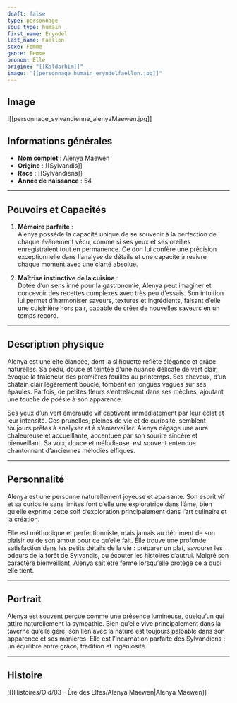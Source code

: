 ```yaml
---
draft: false
type: personnage
sous_type: humain
first_name: Eryndel
last_name: Faëllon
sexe: Femme
genre: Femme
pronom: Elle
origine: "[[Kaldarhim]]"
image: "[[personnage_humain_eryndelfaellon.jpg]]"
---
```


## **Image**

![[personnage_sylvandienne_alenyaMaewen.jpg]]

## **Informations générales**
- **Nom complet** : Alenya Maewen  
- **Origine** : [[Sylvandis]]  
- **Race** : [[Sylvandiens]]  
- **Année de naissance** : 54  

---

## **Pouvoirs et Capacités**
1. **Mémoire parfaite** :  
   Alenya possède la capacité unique de se souvenir à la perfection de chaque événement vécu, comme si ses yeux et ses oreilles enregistraient tout en permanence. Ce don lui confère une précision exceptionnelle dans l’analyse de détails et une capacité à revivre chaque moment avec une clarté absolue.  

2. **Maîtrise instinctive de la cuisine** :  
   Dotée d’un sens inné pour la gastronomie, Alenya peut imaginer et concevoir des recettes complexes avec très peu d’essais. Son intuition lui permet d’harmoniser saveurs, textures et ingrédients, faisant d’elle une cuisinière hors pair, capable de créer de nouvelles saveurs en un temps record.

---

## **Description physique**
Alenya est une elfe élancée, dont la silhouette reflète élégance et grâce naturelles. Sa peau, douce et teintée d'une nuance délicate de vert clair, évoque la fraîcheur des premières feuilles au printemps. Ses cheveux, d’un châtain clair légèrement bouclé, tombent en longues vagues sur ses épaules. Parfois, de petites fleurs s’entrelacent dans ses mèches, ajoutant une touche de poésie à son apparence.  

Ses yeux d’un vert émeraude vif captivent immédiatement par leur éclat et leur intensité. Ces prunelles, pleines de vie et de curiosité, semblent toujours prêtes à analyser et à s’émerveiller. Alenya dégage une aura chaleureuse et accueillante, accentuée par son sourire sincère et bienveillant. Sa voix, douce et mélodieuse, est souvent entendue chantonnant d’anciennes mélodies elfiques.

---

## **Personnalité**
Alenya est une personne naturellement joyeuse et apaisante. Son esprit vif et sa curiosité sans limites font d’elle une exploratrice dans l’âme, bien qu’elle exprime cette soif d’exploration principalement dans l’art culinaire et la création.  

Elle est méthodique et perfectionniste, mais jamais au détriment de son plaisir ou de son amour pour ce qu’elle fait. Elle trouve une profonde satisfaction dans les petits détails de la vie : préparer un plat, savourer les odeurs de la forêt de Sylvandis, ou écouter les histoires d’autrui. Malgré son caractère bienveillant, Alenya sait être ferme lorsqu’elle protège ce à quoi elle tient.  

---

## **Portrait**
Alenya est souvent perçue comme une présence lumineuse, quelqu’un qui attire naturellement la sympathie. Bien qu’elle vive principalement dans la taverne qu’elle gère, son lien avec la nature est toujours palpable dans son apparence et ses manières. Elle est l’incarnation parfaite des Sylvandiens : un équilibre entre grâce, tradition et ingéniosité.  

___

## Histoire

![[Histoires/Old/03 - Ère des Elfes/Alenya Maewen|Alenya Maewen]]
